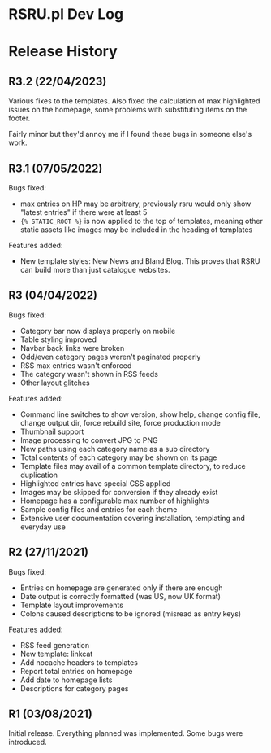 RSRU.pl Dev Log
=================

# Release History

## R3.2 (22/04/2023)
Various fixes to the templates. Also fixed the calculation of max highlighted issues on the homepage, some problems with substituting items on the footer.

Fairly minor but they'd annoy me if I found these bugs in someone else's work.

## R3.1 (07/05/2022)
Bugs fixed:
- max entries on HP may be arbitrary, previously rsru would only show "latest entries" if there were at least 5
- `{% STATIC_ROOT %}` is now applied to the top of templates, meaning other static assets like images may be included in the heading of templates

Features added:
- New template styles: New News and Bland Blog. This proves that RSRU can build more than just catalogue websites.

## R3 (04/04/2022)
Bugs fixed:

- Category bar now displays properly on mobile
- Table styling improved
- Navbar back links were broken
- Odd/even category pages weren't paginated properly
- RSS max entries wasn't enforced
- The category wasn't shown in RSS feeds
- Other layout glitches

Features added:

- Command line switches to show version, show help, change config file,
     change output dir, force rebuild site, force production mode
- Thumbnail support
- Image processing to convert JPG to PNG
- New paths using each category name as a sub directory
- Total contents of each category may be shown on its page
- Template files may avail of a common template directory, to reduce duplication
- Highlighted entries have special CSS applied
- Images may be skipped for conversion if they already exist
- Homepage has a configurable max number of highlights
- Sample config files and entries for each theme
- Extensive user documentation covering installation, templating and everyday use

## R2 (27/11/2021)
Bugs fixed:

- Entries on homepage are generated only if there are enough
- Date output is correctly formatted (was US, now UK format)
- Template layout improvements
- Colons caused descriptions to be ignored (misread as entry keys)

Features added:

- RSS feed generation
- New template: linkcat
- Add nocache headers to templates
- Report total entries on homepage
- Add date to homepage lists
- Descriptions for category pages


## R1 (03/08/2021)
Initial release. Everything planned was implemented. Some bugs were introduced.

